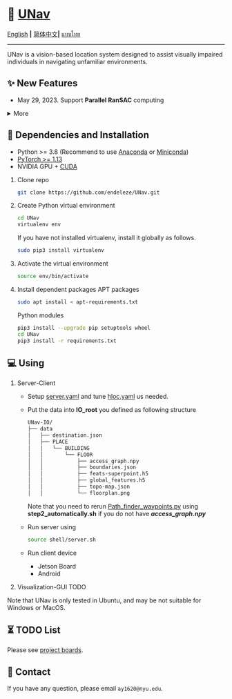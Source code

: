 
# :rocket: [UNav](https://github.com/endeleze/UNav)

[English](README.md) **|** [简体中文](README_CN.md)**|** [แบบไทย](README_Thai.md)

---

UNav is a vision-based location system designed to assist visually impaired individuals in navigating unfamiliar environments.

## :sparkles: New Features

- May 29, 2023. Support **Parallel RanSAC** computing 

<details>
  <summary>More</summary>

</details>

## :wrench: Dependencies and Installation

- Python >= 3.8 (Recommend to use [Anaconda](https://www.anaconda.com/download/#linux) or [Miniconda](https://docs.conda.io/en/latest/miniconda.html))
- [PyTorch >= 1.13](https://pytorch.org/)
- NVIDIA GPU + [CUDA](https://developer.nvidia.com/cuda-downloads)

1. Clone repo

    ```bash
    git clone https://github.com/endeleze/UNav.git
    ```

1. Create Python virtual environment
    ```bash
    cd UNav
    virtualenv env
    ```
    If you have not installed virtualenv, install it globally as follows.
    ```bash
    sudo pip3 install virtualenv
    ```

1. Activate the virtual environment
    ```bash
    source env/bin/activate
    ```

1. Install dependent packages
    APT packages
    ```bash
    sudo apt install < apt-requirements.txt
    ```
    Python modules
    ```bash
    pip3 install --upgrade pip setuptools wheel
    cd UNav
    pip3 install -r requirements.txt
    ```
## :computer: Using
1. Server-Client

    * Setup [server.yaml](configs/server.yaml) and tune [hloc.yaml](configs/hloc.yaml) us needed.

   * Put the data into **IO_root** you defined as following structure
   
      ```bash
      UNav-IO/
      ├── data
      │   ├── destination.json
      │   ├── PLACE
      │   │   └── BUILDING
      │   │       └── FLOOR
      │   │           ├── access_graph.npy
      │   │           ├── boundaries.json
      │   │           ├── feats-superpoint.h5
      │   │           ├── global_features.h5
      │   │           ├── topo-map.json
      │   │           └── floorplan.png
      ```

      Note that you need to rerun [Path_finder_waypoints.py](./Path_finder_waypoints.py) using **step2_automatically.sh** if you do not have ***access_graph.npy***
    * Run server using
      ```bash
      source shell/server.sh
      ```
    * Run client device
      * Jetson Board
      * Android
  
2. Visualization-GUI
    TODO

Note that UNav is only tested in Ubuntu, and may be not suitable for Windows or MacOS.

## :hourglass_flowing_sand: TODO List

Please see [project boards](https://github.com/endeleze/UNav/projects).



## :e-mail: Contact

If you have any question, please email `ay1620@nyu.edu`.
